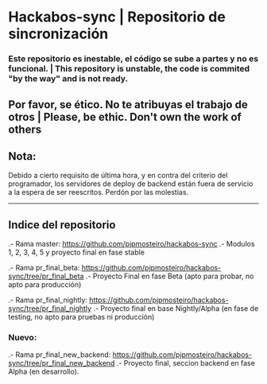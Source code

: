 
# Hackabos-sync  | Repositorio de sincronización
### Este repositorio es inestable, el código se sube a partes y no es funcional. | This repository is unstable, the code is commited "by the way" and is not ready. 

Por favor, se ético. No te atribuyas el trabajo de otros | Please, be ethic. Don't own the work of others
----------------------------
## Nota:
Debido a cierto requisito de última hora, y en contra del criterio del programador, los servidores de deploy de backend están fuera de servicio a la espera de ser reescritos. Perdón por las molestias.

----------------------------------------
## Indice del repositorio
.- Rama master: https://github.com/pjpmosteiro/hackabos-sync
  .- Modulos 1, 2, 3, 4, 5 y proyecto final en fase stable
  
.- Rama pr_final_beta: https://github.com/pjpmosteiro/hackabos-sync/tree/pr_final_beta
  .- Proyecto Final en fase Beta (apto para probar, no apto para producción)
  
.- Rama pr_final_nightly: https://github.com/pjpmosteiro/hackabos-sync/tree/pr_final_nightly
  .- Proyecto final en base Nightly/Alpha (en fase de testing, no apto para pruebas ni producción)
  
 ### Nuevo:
 .- Rama pr_final_new_backend: https://github.com/pjpmosteiro/hackabos-sync/tree/pr_final_new_backend
  .- Proyecto final, seccion backend en fase Alpha (en desarrollo).
    
